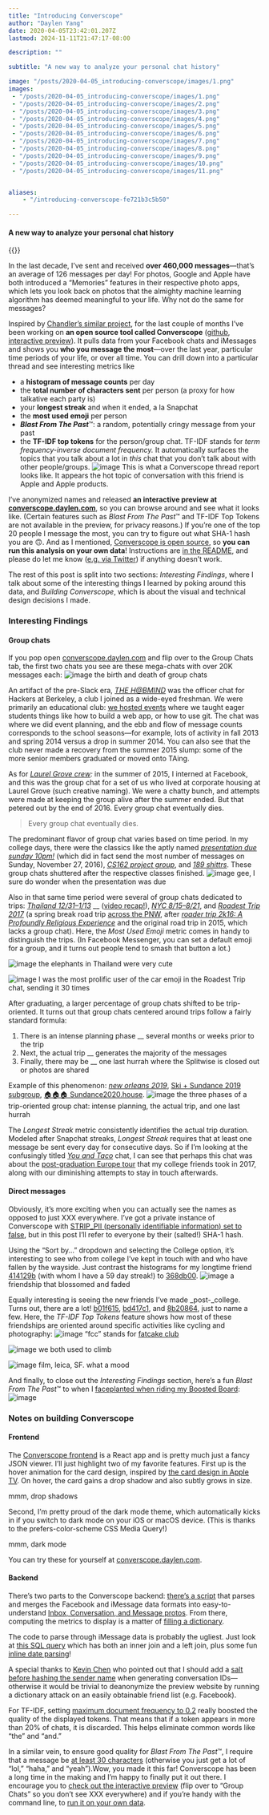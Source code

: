 ```yaml
---
title: "Introducing Converscope"
author: "Daylen Yang"
date: 2020-04-05T23:42:01.207Z
lastmod: 2024-11-11T21:47:17-08:00

description: ""

subtitle: "A new way to analyze your personal chat history"

image: "/posts/2020-04-05_introducing-converscope/images/1.png" 
images:
 - "/posts/2020-04-05_introducing-converscope/images/1.png"
 - "/posts/2020-04-05_introducing-converscope/images/2.png"
 - "/posts/2020-04-05_introducing-converscope/images/3.png"
 - "/posts/2020-04-05_introducing-converscope/images/4.png"
 - "/posts/2020-04-05_introducing-converscope/images/5.png"
 - "/posts/2020-04-05_introducing-converscope/images/6.png"
 - "/posts/2020-04-05_introducing-converscope/images/7.png"
 - "/posts/2020-04-05_introducing-converscope/images/8.png"
 - "/posts/2020-04-05_introducing-converscope/images/9.png"
 - "/posts/2020-04-05_introducing-converscope/images/10.png"
 - "/posts/2020-04-05_introducing-converscope/images/11.png"


aliases:
    - "/introducing-converscope-fe721b3c5b50"

---
```


#### A new way to analyze your personal chat history

{{<youtube AhPRAmjeMyk>}}

<!-- converscope teaser trailer -->

In the last decade, I’ve sent and received **over 460,000 messages**—that’s an average of 126 messages per day! For photos, Google and Apple have both introduced a “Memories” features in their respective photo apps, which lets you look back on photos that the almighty machine learning algorithm has deemed meaningful to your life. Why not do the same for messages?

Inspired by [Chandler’s similar project](https://medium.com/hipster-data-science/pretty-colors-5c98907a39f0), for the last couple of months I’ve been working on **an open source tool called Converscope** ([github](https://github.com/daylen/converscope), [interactive preview](https://converscope.daylen.com/)). It pulls data from your Facebook chats and iMessages and shows you **who you message the most**—over the last year, particular time periods of your life, or over all time. You can drill down into a particular thread and see interesting metrics like

*   a **histogram of message counts** per day
*   the **total number of characters sent** per person (a proxy for how talkative each party is)
*   your **longest streak** and when it ended, a la Snapchat
*   the **most used emoji** per person
*   **_Blast From The Past_**™: a random, potentially cringy message from your past
*   the **TF-IDF top tokens** for the person/group chat. TF-IDF stands for _term frequency-inverse document frequency._ It automatically surfaces the topics that you talk about a lot in _this_ chat that you don’t talk about with other people/groups.
![image](/posts/2020-04-05_introducing-converscope/images/1.png#layoutTextWidth)
This is what a Converscope thread report looks like. It appears the hot topic of conversation with this friend is Apple and Apple products.

I’ve anonymized names and released **an interactive preview at** [**converscope.daylen.com**](https://converscope.daylen.com), so you can browse around and see what it looks like. (Certain features such as _Blast From The Past_™ and TF-IDF Top Tokens are not available in the preview, for privacy reasons.) If you’re one of the top 20 people I message the most, you can try to figure out what SHA-1 hash you are 🙃. And as I mentioned, [Converscope is open source](https://github.com/daylen/converscope), so **you can run this analysis on your own data**! Instructions are [in the README](https://github.com/daylen/converscope/blob/master/README.md), and please do let me know ([e.g. via Twitter](https://twitter.com/daylenyang)) if anything doesn’t work.

The rest of this post is split into two sections: _Interesting Findings_, where I talk about some of the interesting things I learned by poking around this data, and _Building Converscope_, which is about the visual and technical design decisions I made.

### Interesting Findings

#### Group chats

If you pop open [converscope.daylen.com](https://converscope.daylen.com) and flip over to the Group Chats tab, the first two chats you see are these mega-chats with over 20K messages each:
![image](/posts/2020-04-05_introducing-converscope/images/2.png#layoutTextWidth)
the birth and death of group chats

An artifact of the pre-Slack era, [_THE H@BMIND_](https://converscope.daylen.com/detail/b641281131a487918c15f2bf0b3d6a6394d6dd69) was the officer chat for Hackers at Berkeley, a club I joined as a wide-eyed freshman. We were primarily an educational club: [we hosted events](https://www.facebook.com/pg/HackersAtBerkeley/events/?ref=page_internal) where we taught eager students things like how to build a web app, or how to use git. The chat was where we did event planning, and the ebb and flow of message counts corresponds to the school seasons—for example, lots of activity in fall 2013 and spring 2014 versus a drop in summer 2014. You can also see that the club never made a recovery from the summer 2015 slump: some of the more senior members graduated or moved onto TAing.

As for [_Laurel Grove crew_](https://converscope.daylen.com/detail/0c30a2747ac7de3b1ff2994e138be332dd78e498)_:_ in the summer of 2015, I interned at Facebook, and this was the group chat for a set of us who lived at corporate housing at Laurel Grove (such creative naming). We were a chatty bunch, and attempts were made at keeping the group alive after the summer ended. But that petered out by the end of 2016. Every group chat eventually dies.
> Every group chat eventually dies.

The predominant flavor of group chat varies based on time period. In my college days, there were the classics like the aptly named [_presentation due sunday 10pm!_](https://converscope.daylen.com/detail/cbf19e177c30ee01ec8e6d933a77ec06d87527eb) (which did in fact send the most number of messages on Sunday, November 27, 2016), [_CS162 project group_](https://converscope.daylen.com/detail/0d139a1209c3b8dbd6c1ba39f6fd8dad1e742373), and [_189 shittrs_](https://converscope.daylen.com/detail/147bb4e24ac9c57f2c8f3ceb09cf272ba50203dc). These group chats shuttered after the respective classes finished.
![image](/posts/2020-04-05_introducing-converscope/images/3.png#layoutTextWidth)
gee, I sure do wonder when the presentation was due

Also in that same time period were several of group chats dedicated to trips: [_Thailand 12/31–1/13_](https://converscope.daylen.com/detail/643703c250b46f11b54f8e079492937c5d828234) __ ([video recap!](https://youtu.be/pbSuCUpyvs8)), [_NYC 8/15–8/21_](https://converscope.daylen.com/detail/b3010b04c42251d97354e11e39666e840e650fd3), and [_Roadest Trip 2017_](https://converscope.daylen.com/detail/e98c205cc1dc0246dd70686100dffcbf508b8fea) (a spring break road trip [across the PNW](https://youtu.be/NHKv9kkmu2o), after [_roader trip 2k16: A Profoundly Religious Experience_](https://converscope.daylen.com/detail/fb1e5d0cecee74140e867cc862a8d1160289c1c0) and the original road trip in 2015, which lacks a group chat). Here, the _Most Used Emoji_ metric comes in handy to distinguish the trips. (In Facebook Messenger, you can set a default emoji for a group, and it turns out people tend to smash that button a lot.)

![image](/posts/2020-04-05_introducing-converscope/images/4.png#layoutTextWidth)
the elephants in Thailand were very cute


![image](/posts/2020-04-05_introducing-converscope/images/5.png#layoutTextWidth)
I was the most prolific user of the car emoji in the Roadest Trip chat, sending it 30 times



After graduating, a larger percentage of group chats shifted to be trip-oriented. It turns out that group chats centered around trips follow a fairly standard formula:

1.  There is an intense planning phase __ several months or weeks prior to the trip
2.  Next, the actual trip __ generates the majority of the messages
3.  Finally, there may be __ one last hurrah where the Splitwise is closed out or photos are shared

Example of this phenomenon: [_new orleans 2019_](https://converscope.daylen.com/detail/6ef48b5f2647da3ca69c00fee3a0c8580106b764), [Ski + Sundance 2019 subgroup](https://converscope.daylen.com/detail/9363c3913d884f32f8bf18cb0c1b66c01a4da53e), [🏠🏠🏠 Sundance2020.house](https://converscope.daylen.com/detail/fd81012b57992c00971e4404a760acffd856d061).
![image](/posts/2020-04-05_introducing-converscope/images/6.png#layoutTextWidth)
the three phases of a trip-oriented group chat: intense planning, the actual trip, and one last hurrah

The _Longest Streak_ metric consistently identifies the actual trip duration. Modeled after Snapchat streaks, _Longest Streak_ requires that at least one message be sent every day for consecutive days. So if I’m looking at the confusingly titled [_You and Taco_](https://converscope.daylen.com/detail/79b7f3c4af01b8bb6aa2378aedf56df41b5b3dee) chat, I can see that perhaps this chat was about the [post-graduation Europe tour](https://www.youtube.com/watch?v=5_3i1m4MJdY) that my college friends took in 2017, along with our diminishing attempts to stay in touch afterwards.

#### Direct messages

Obviously, it’s more exciting when you can actually see the names as opposed to just XXX everywhere. I’ve got a private instance of Converscope with [STRIP_PII (personally identifiable information) set to false](https://github.com/daylen/converscope/blob/master/constants.py#L33), but in this post I’ll refer to everyone by their (salted!) SHA-1 hash.

Using the “Sort by…” dropdown and selecting the College option, it’s interesting to see who from college I’ve kept in touch with and who have fallen by the wayside. Just contrast the histograms for my longtime friend [414129b](https://converscope.daylen.com/detail/414129b63cf610545df173939c801232706c3172) (with whom I have a 59 day streak!) to [368db00](https://converscope.daylen.com/detail/368db0084b5587e0ecde3575c76c3c7f186ca579).
![image](/posts/2020-04-05_introducing-converscope/images/7.png#layoutTextWidth)
a friendship that blossomed and faded

Equally interesting is seeing the new friends I’ve made _post-_college. Turns out, there are a lot! [b01f615](https://converscope.daylen.com/detail/b01f6152b4bc9dcfd10f16816ff3280d86a599c8), [bd417c1](https://converscope.daylen.com/detail/bd417c1475c0addf0fcc45388051ced83bd7a940), and [8b20864](https://converscope.daylen.com/detail/8b208640130641e7da7ff43902fa3d2023952039), just to name a few. Here, the _TF-IDF Top Tokens_ feature shows how most of these friendships are oriented around specific activities like cycling and photography:
![image](/posts/2020-04-05_introducing-converscope/images/8.png#layoutTextWidth)
“fcc” stands for [fatcake club](https://www.instagram.com/fatcakeclub/)


![image](/posts/2020-04-05_introducing-converscope/images/9.png#layoutTextWidth)
we both used to climb


![image](/posts/2020-04-05_introducing-converscope/images/10.png#layoutTextWidth)
film, leica, SF. what a mood

And finally, to close out the _Interesting Findings_ section, here’s a fun _Blast From The Past_™ to when I [faceplanted when riding my Boosted Board](https://medium.com/@daylenyang/ten-months-with-the-boosted-board-570013146a00):
![image](/posts/2020-04-05_introducing-converscope/images/11.png#layoutTextWidth)
### Notes on building Converscope

#### Frontend

The [Converscope frontend](https://github.com/daylen/converscope/tree/master/converscope-react) is a React app and is pretty much just a fancy JSON viewer. I’ll just highlight two of my favorite features. First up is the hover animation for the card design, inspired by [the card design in Apple TV](https://youtu.be/0qwALOOvUik?t=3627). On hover, the card gains a drop shadow and also subtly grows in size.




mmm, drop shadows



Second, I’m pretty proud of the dark mode theme, which automatically kicks in if you switch to dark mode on your iOS or macOS device. (This is thanks to the prefers-color-scheme CSS Media Query!)




mmm, dark mode



You can try these for yourself at [converscope.daylen.com](https://converscope.daylen.com/).

#### Backend

There’s two parts to the Converscope backend: [there’s a script](https://github.com/daylen/converscope/blob/master/data_merge.py) that parses and merges the Facebook and iMessage data formats into easy-to-understand [Inbox, Conversation, and Message protos](https://github.com/daylen/converscope/blob/master/chat.proto). From there, computing the metrics to display is a matter of [filling a dictionary](https://github.com/daylen/converscope/blob/master/server.py#L188-L205).

The code to parse through iMessage data is probably the ugliest. Just look at [this SQL query](https://github.com/daylen/converscope/blob/master/data_reader_imessage.py#L51-L55) which has both an inner join and a left join, plus some fun [inline date parsing](https://twitter.com/daylenyang/status/1201016223464509440)!

A special thanks to [Kevin Chen](https://twitter.com/kevinchen) who pointed out that I should add a [salt before hashing the sender name](https://github.com/daylen/converscope/blob/master/data_merge.py#L33) when generating conversation IDs—otherwise it would be trivial to deanonymize the preview website by running a dictionary attack on an easily obtainable friend list (e.g. Facebook).

For TF-IDF, setting [maximum document frequency to 0.2](https://github.com/daylen/converscope/blob/master/analysis.py#L41) really boosted the quality of the displayed tokens. That means that if a token appears in more than 20% of chats, it is discarded. This helps eliminate common words like “the” and “and.”

In a similar vein, to ensure good quality for _Blast From The Past_™, I require that a message be [at least 30 characters](https://github.com/daylen/converscope/blob/master/server.py#L130) (otherwise you just get a lot of “lol,” “haha,” and “yeah”).Wow, you made it this far! Converscope has been a long time in the making and I’m happy to finally put it out there. I encourage you to [check out the interactive preview](https://converscope.daylen.com/) (flip over to “Group Chats” so you don’t see XXX everywhere) and if you’re handy with the command line, to [run it on your own data](https://github.com/daylen/converscope).
